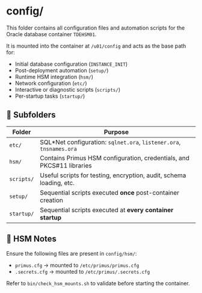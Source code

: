 # config/

This folder contains all configuration files and automation scripts for the Oracle database container `TDEHSM01`.

It is mounted into the container at `/u01/config` and acts as the base path for:

- Initial database configuration (`INSTANCE_INIT`)
- Post-deployment automation (`setup/`)
- Runtime HSM integration (`hsm/`)
- Network configuration (`etc/`)
- Interactive or diagnostic scripts (`scripts/`)
- Per-startup tasks (`startup/`)

## 📁 Subfolders

| Folder     | Purpose                                                                 |
|------------|-------------------------------------------------------------------------|
| `etc/`     | SQL*Net configuration: `sqlnet.ora`, `listener.ora`, `tnsnames.ora`     |
| `hsm/`     | Contains Primus HSM configuration, credentials, and PKCS#11 libraries   |
| `scripts/` | Useful scripts for testing, encryption, audit, schema loading, etc.     |
| `setup/`   | Sequential scripts executed **once** post-container creation            |
| `startup/` | Sequential scripts executed at **every container startup**              |

## 🔐 HSM Notes

Ensure the following files are present in `config/hsm/`:

- `primus.cfg` → mounted to `/etc/primus/primus.cfg`
- `.secrets.cfg` → mounted to `/etc/primus/.secrets.cfg`

Refer to `bin/check_hsm_mounts.sh` to validate before starting the container.
